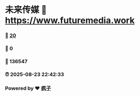 # 未来传媒 :link: https://www.futuremedia.work 
### :page_facing_up: [20](https://www.futuremedia.work/tag.html) 
### :speech_balloon: 0 
### :hibiscus: 136547 
### :alarm_clock: 2025-08-23 22:42:33 
### Powered by :heart: [疯子](https://github.com/granthuang999/Gmeek)
